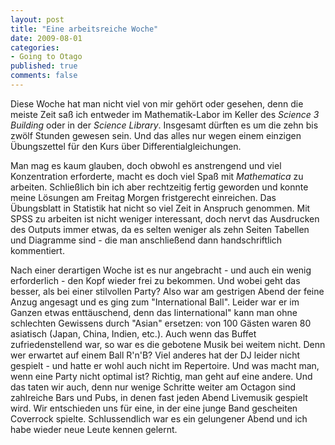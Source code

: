 ```yaml
--- 
layout: post
title: "Eine arbeitsreiche Woche"
date: 2009-08-01
categories: 
- Going to Otago
published: true
comments: false
---
```

Diese Woche hat man nicht viel von mir gehört oder gesehen, denn die meiste Zeit saß ich entweder im Mathematik-Labor im Keller des *Science 3 Building* oder in der *Science Library*.
Insgesamt dürften es um die zehn bis zwölf Stunden gewesen sein.
Und das alles nur wegen einem einzigen Übungszettel für den Kurs über Differentialgleichungen.

<!-- more -->

Man mag es kaum glauben, doch obwohl es anstrengend und viel Konzentration erforderte, macht es doch viel Spaß mit *Mathematica* zu arbeiten.
Schließlich bin ich aber rechtzeitig fertig geworden und konnte meine Lösungen am Freitag Morgen fristgerecht einreichen.
Das Übungsblatt in Statistik hat nicht so viel Zeit in Anspruch genommen.
Mit SPSS zu arbeiten ist nicht weniger interessant, doch nervt das Ausdrucken des Outputs immer etwas, da es selten weniger als zehn Seiten Tabellen und Diagramme sind - die man anschließend dann handschriftlich kommentiert.

Nach einer derartigen Woche ist es nur angebracht - und auch ein wenig erforderlich - den Kopf wieder frei zu bekommen.
Und wobei geht das besser, als bei einer stilvollen Party? Also war am gestrigen Abend der feine Anzug angesagt und es ging zum "International Ball".
Leider war er im Ganzen etwas enttäuschend, denn das Iinternational" kann man ohne schlechten Gewissens durch "Asian" ersetzen: von 100 Gästen waren 80 asiatisch (Japan, China, Indien, etc.).
Auch wenn das Buffet zufriedenstellend war, so war es die gebotene Musik bei weitem nicht.
Denn wer erwartet auf einem Ball R'n'B? Viel anderes hat der DJ leider nicht gespielt - und hatte er wohl auch nicht im Repertoire.
Und was macht man, wenn eine Party nicht optimal ist? Richtig, man geht auf eine andere.
Und das taten wir auch, denn nur wenige Schritte weiter am Octagon sind zahlreiche Bars und Pubs, in denen fast jeden Abend Livemusik gespielt wird.
Wir entschieden uns für eine, in der eine junge Band gescheiten Coverrock spielte.
Schlussendlich war es ein gelungener Abend und ich habe wieder neue Leute kennen gelernt.
